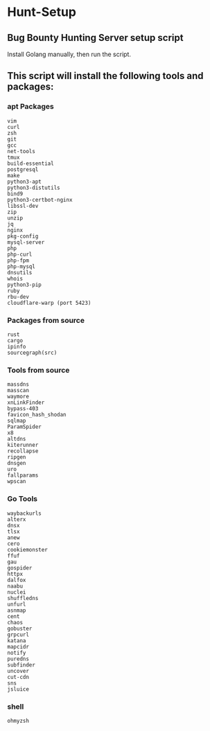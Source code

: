 # Hunt-Setup

## Bug Bounty Hunting Server setup script

Install Golang manually, then run the script.

## This script will install the following tools and packages:

### apt Packages

```
vim 
curl 
zsh 
git 
gcc 
net-tools 
tmux 
build-essential 
postgresql 
make 
python3-apt 
python3-distutils 
bind9 
python3-certbot-nginx
libssl-dev
zip 
unzip 
jq 
nginx 
pkg-config 
mysql-server 
php 
php-curl 
php-fpm 
php-mysql 
dnsutils 
whois 
python3-pip
ruby
rbu-dev
cloudflare-warp (port 5423)
```
### Packages from source
```
rust
cargo
ipinfo
sourcegraph(src)
```
### Tools from source
```
massdns
masscan
waymore
xnLinkFinder
bypass-403
favicon_hash_shodan
sqlmap
ParamSpider
x8
altdns
kiterunner
recollapse
ripgen
dnsgen
uro
fallparams
wpscan
```
### Go Tools
```
waybackurls
alterx
dnsx
tlsx
anew
cero
cookiemonster
ffuf
gau
gospider
httpx
dalfox
naabu
nuclei
shuffledns
unfurl
asnmap
cent
chaos
gobuster
grpcurl
katana
mapcidr
notify
puredns
subfinder
uncover
cut-cdn
sns
jsluice
```
### shell
```
ohmyzsh
```
